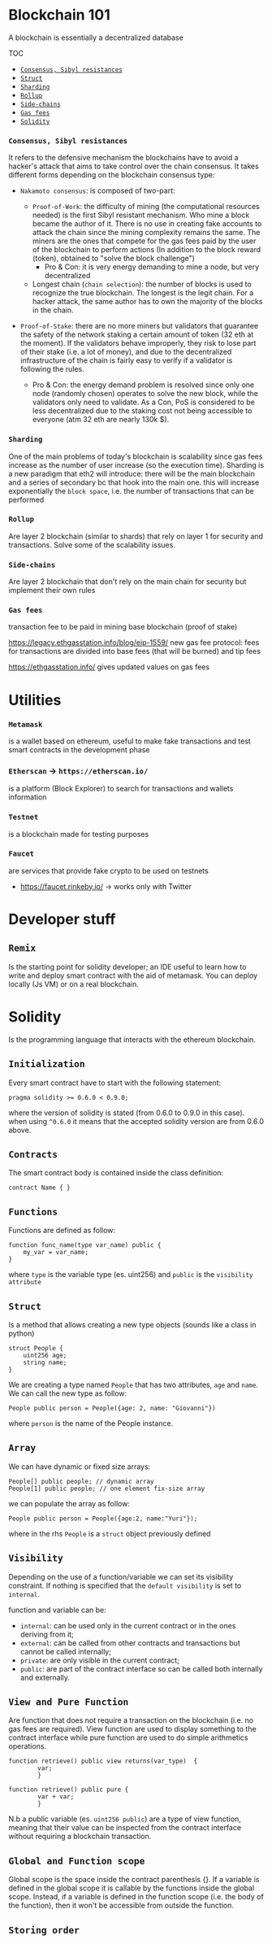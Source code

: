 # Blockchain 101

A blockchain is essentially a decentralized database

TOC

- [`Consensus, Sibyl resistances`](#`Consensus,Sibylresistances`)
- [`Struct`](#`struct`)
- [`Sharding`](#`Sharding`)
- [`Rollup`](#`Rollup`)
- [`Side-chains`](#`Side-chains`)
- [`Gas fees`](#`Gasfees`)
- [`Solidity`](#`#Solidity`)


### `Consensus, Sibyl resistances`

It refers to the defensive mechanism the blockchains have to avoid a hacker's attack that aims to take control over the chain consensus. It takes different forms depending on the blockchain consensus type:

* `Nakamoto consensus`: is composed of two-part:
  * `Proof-of-Work`: the difficulty of mining (the computational resources needed) is the first Sibyl resistant mechanism. Who mine a block became the author of it. There is no use in creating fake accounts to attack the chain since the mining complexity remains the same.
    The miners are the ones that compete for the gas fees paid by the user of the blockchain to perform actions (In addition to the block reward (token), obtained to "solve the block challenge")
    * Pro & Con: it is very energy demanding to mine a node, but very decentralized
  * Longest chain (`chain selection`): the number of blocks is used to recognize the true blockchain. The longest is the legit chain. For a hacker attack, the same author has to own the majority of the blocks in the chain.

* `Proof-of-Stake`: there are no more miners but validators that guarantee the safety of the network staking a certain amount of token (32 eth at the moment). If the validators behave improperly, they risk to lose part of their stake (i.e. a lot of money), and due to the decentralized infrastructure of the chain is fairly easy to verify if a validator is following the rules.
  * Pro & Con: the energy demand problem is resolved since only one node (randomly chosen) operates to solve the new block, while the validators only need to validate. As a Con, PoS is considered to be less decentralized due to the staking cost not being accessible to everyone (atm 32 eth are nearly 130k $).

### `Sharding`

One of the main problems of today's blockchain is scalability since gas fees increase as the number of user increase (so the execution time). Sharding is a new paradigm that eth2 will introduce: there will be the main blockchain and a series of secondary bc that hook into the main one. this will increase exponentially the `block space`, i.e. the number of transactions that can be performed

### `Rollup`

Are layer 2 blockchain (similar to shards) that rely on layer 1 for security and transactions. Solve some of the scalability issues.

### `Side-chains`

Are layer 2 blockchain that don't rely on the main chain for security but implement their own rules

### `Gas fees`

transaction fee to be paid in mining base blockchain (proof of stake)

<https://legacy.ethgasstation.info/blog/eip-1559/> new gas fee protocol: fees for transactions are divided into base fees (that will be burned) and tip fees

<https://ethgasstation.info/> gives updated values on gas fees

# Utilities

### `Metamask`

is a wallet based on ethereum, useful to make fake transactions and test smart contracts in the development phase

### `Etherscan` -> `https://etherscan.io/`

is a platform (Block Explorer) to search for transactions and wallets information

### `Testnet`

is a blockchain made for testing purposes

### `Faucet`

are services that provide fake crypto to be used on testnets

* <https://faucet.rinkeby.io/> -> works only with Twitter

# Developer stuff

## `Remix`

Is the starting point for solidity developer; an IDE useful to learn how to write and deploy smart contract with the aid of metamask. You can deploy locally (Js VM) or on a real blockchain.

# Solidity

Is the programming language that interacts with the ethereum blockchain.

## `Initialization`

Every smart contract have to start with the following statement:

    pragma solidity >= 0.6.0 < 0.9.0;
where the version of solidity is stated (from 0.6.0 to 0.9.0 in this case). when using `^0.6.0` it means that the accepted solidity version are from 0.6.0 above.

## `Contracts`

The smart contract body is contained inside the class definition:

    contract Name { }

## `Functions`

Functions are defined as follow:

    function func_name(type var_name) public {
        my_var = var_name;
    }

where `type` is the variable type (es. uint256) and `public` is the `visibility attribute`

## `Struct`

Is a method that allows creating a new type objects (sounds like a class in python)

    struct People {
        uint256 age;
        string name;
    }
We are creating a type named `People` that has two attributes, `age` and `name`. We can call the new type as follow:

    People public person = People({age: 2, name: "Giovanni"})
where `person` is the name of the People instance.

## `Array`

We can have dynamic or fixed size arrays:

```
People[] public people; // dynamic array
People[1] public people; // one element fix-size array
```
we can populate the array as follow:

    People public person = People({age:2, name:"Yuri"});

where in the rhs `People` is a `struct` object previously defined

## `Visibility`

Depending on the use of a function/variable we can set its visibility constraint. If nothing is specified that the `default visibility` is set to `internal`.

function and variable can be:

* `internal`: can be used only in the current contract or in the ones deriving from it;
* `external`: can be called from other contracts and transactions but cannot be called internally;
* `private`: are only visible in the current contract;
* `public`: are part of the contract interface so can be called both internally and externally.

## `View and Pure Function`

Are function that does not require a transaction on the blockchain (i.e. no gas fees are required).
View function are used to display something to the contract interface while pure function are used to do simple arithmetics operations.

    function retrieve() public view returns(var_type)  {
            var;
            }

    function retrieve() public pure { 
            var + var;
            }

N.b a public variable (es. `uint256 public`) are a type of view function, meaning that their value can be inspected from the contract interface without requiring a blockchain transaction.

## `Global and Function scope`

Global scope is the space inside the contract parenthesis {}. If a variable is defined in the global scope it is callable by the functions inside the global scope. Instead, if a variable is defined in the function scope (i.e. the body of the function), then it won't be accessible from outside the function.

## `Storing order`